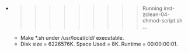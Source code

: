 * >>>>>>>>> Running inst-zclean-04-chmod-script.sh ...
  * Make *.sh under /usr/local/cld/ executable.
  * Disk size = 6226576K. Space Used = 8K. Runtime = 00:00:00:01.
